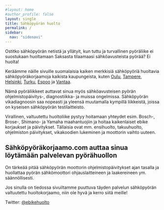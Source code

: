 ```yaml
---
#layout: home
#author_profile: false
layout: single
title: Sähköpyörän huolto
permalink: /
sidebar:
  nav: "sidenavi"
---
```



Ostitko sähköpyörän netistä ja yllätyit, kun tuttu ja turvallinen pyöräliike ei suostukaan huoltamaan Saksasta tilaamaasi sähköavusteista pyörää? Ei huolta!

Keräämme näille sivuille suomalaisia kaiken merkkisiä sähköpyöriä huoltavia sähköpyöräkorjaamoja kaikista kaupungeista, kuten [Oulu](/oulu), [Tampere](/tampere), [Helsinki](/helsinki), [Turku](/turku), [Espoo](/espoo) ja [Vantaa](/vantaa).

Nämä pyöräliikkeet auttavat sinua myös sähköavusteisen pyörän ohjelmistopäivitys-, diagnostiikka- ja muissa ongelmissa. Sähköpyörän vikadiagnoosin saa nopeasti ja yleensä muutamalla kympillä liikkeistä, joissa on kyseisen sähköpyörän testilaitteisto.

Virallinen, valtuutettu huoltoliike pystyy hoitamaan yhteydet esim. Bosch-, Brose-, Shimano- ja Yamaha maahantuojiin ja hoitaa kaikenlaiset ebike korjaukset ja päivitykset. Tällaisia ovat mm. ensihuolto, takuuhuolto, ohjelmiston päivitykset, vikakoodien lukeminen ja moottorin vaihto uuteen.

## Sähköpyöräkorjaamo.com auttaa sinua löytämään palvelevan pyörähuollon

On tärkeää pitää sähköpyörän moottorin ohjelmistopäivitykset ajan tasalla ja huollattaa pyörän sähkömoottori ohjauslaitteineen ja laakereineen ym. säännöllisesti.

Jos sinulla on tiedossa sivuiltamme puuttuva täyden palvelun sähköpyörän valtuutettu huoltokorjaamo, niin ole hyvä ja kerro siitä meille!

Twitter: [@ebikehuolto](https://twitter.com/ebikehuolto)

